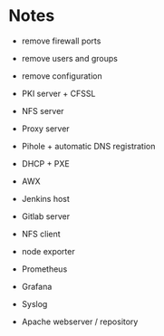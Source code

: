 # Notes

* remove firewall ports
* remove users and groups
* remove configuration


* PKI server + CFSSL
* NFS server
* Proxy server
* Pihole + automatic DNS registration
* DHCP + PXE
* AWX
* Jenkins host
* Gitlab server
* NFS client
* node exporter
* Prometheus
* Grafana
* Syslog
* Apache webserver / repository


